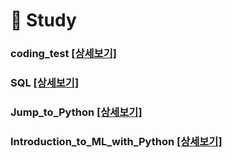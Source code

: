 # 📖 Study
### coding_test [[상세보기]](https://github.com/kbjung/Study/tree/main/coding_test#readme) 
### SQL [[상세보기]](https://github.com/kbjung/study/tree/main/SQL#readme)
### Jump_to_Python [[상세보기]](https://github.com/kbjung/Study/tree/main/Jump_to_Python#readme)
### Introduction_to_ML_with_Python [[상세보기]](https://github.com/kbjung/Study/tree/main/Introduction_to_ML_with_Python#readme)
